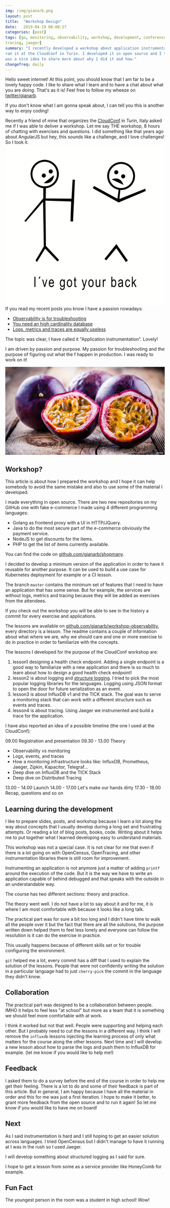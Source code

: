 ```yaml
---
img: /img/gianarb.png
layout: post
title:  "Workshop Design"
date:   2019-04-19 08:08:27
categories: [post]
tags: [go, monitoring, observability, workshop, development, conference,
tracing, jaeger]
summary: "I recently developed a workshop about application instrumentation. I
ran it at the CloudConf in Turin. I developed it in open source and I thought it
was a nice idea to share more about why I did it and how."
changefreq: daily
---
```


Hello sweet internet! At this point, you should know that I am far to be a
lovely happy code. I like to share what I learn and to have a chat about what
you are doing. That's as it is! Feel free to follow my wheeze on
[twitter/gianarb](https://twitter.com/gianarb).

If you don't know what I am gonna speak about, I can tell you this is another
way to enjoy coding!

Recently a friend of mine that organizes the [CloudConf](https://cloudconf.it)
in Turin, Italy asked me if I was able to deliver a workshop. Let me say THE
workshop, 8 hours of chatting with exercises and questions.
I did something like that years ago about AngularJS but hey, this sounds like a
challenge, and I love challenges! So I took it.
![](/img/got-your-back.jpg)
If you read my recent posts you know I have a passion nowadays:

* [Observability is for troubleshooting](/blog/go-observability-is-for-troubleshooting)
* [You need an high cardinality database](/blog/high-cardinality-database)
* [Logs, metrics and traces are equally useless](/blog/logs-metrics-traces-aggregation)

The topic was clear, I have called it "Application instrumentation". Lovely!

I am driven by passion and purpose. My passion for troubleshooting and the
purpose of figuring out what the f happen in production. I was ready to work on
it!

![](/img/passion-fruit.jpg)

## Workshop?

This article is about how I prepared the workshop and I hope it can help
somebody to avoid the same mistake and also to use some of the material I
developed.

I made everything in open source. There are two new repositories on my GitHub one with fake
e-commerce I made using 4 different programming languages:

* Golang as frontend proxy with a UI in HTTP/JQuery.
* Java to do the most secure part of the e-commerce obviously the payment
  service.
* NodeJS to get discounts for the items.
* PHP to get the list of items currently available.

You can find the code on
[github.com/gianarb/shopmany](https://github.com/gianarb/shopmany).

I decided to develop a minimum version of the application in order to have it
reusable for another purpose. It can be used to build a use case for Kubernetes
deployment for example or a CI lesson.

The branch `master` contains the minimum set of features that I need to have an
application that has some sense. But for example, the services are without logs,
metrics and tracing because they will be added as exercises from the attendees.

If you check out the workshop you will be able to see in the history a commit for
every exercise and applications.

The lessons are available on
[github.com/gianarb/workshop-observability](https://github.com/gianarb/workshop-observability),
every directory is a lesson. The readme contains a couple of information about
what where we are, why we should care and one or more exercise to do in practice
in order to familiarize with the concepts.

The lessons I developed for the purpose of the CloudConf workshop are:

1. lesson1 designing a health check endpoint. Adding a single endpoint is a good
   way to familiarize with a new application and there is so much to learn about
   how to design a good health check endpoint!
2. lesson2 is about logging and [structure
   logging](https://charity.wtf/2019/02/05/logs-vs-structured-events/). I tried
   to pick the most popular logging libraries for the languages. Logging using
   JSON format to open the door for future serialization as an event.
3. lesson3 is about InfluxDB v1 and the TICK stack. The goal was to serve a
   monitoring stack that can work with a different structure such as events and
   traces.
4. lesson4 is about tracing. Using Jaeger we instrumented and build a trace for
   the application.

I have also reported an idea of a possible timeline (the one I used at the
CloudConf):

09.00 Registration and presentation
09.30 - 13.00 Theory

* Observability vs monitoring
* Logs, events, and traces
* How a monitoring infrastructure looks like: InfluxDB, Prometheus, Jaeger,
  Zipkin, Kapacitor, Telegraf...
* Deep dive on InfluxDB and the TICK Stack
* Deep dive on Distributed Tracing

13.00 - 14.00 Launch
14.00 - 17.00 Let's make our hands dirty
17.30 - 18.00 Recap, questions and so on

## Learning during the development

I like to prepare slides, posts, and workshop because I learn a lot along the
way about concepts that I usually develop during a long set and frustrating
attempts. Or reading a lot of blog posts, books, code. Writing about it helps me
to put together what I learned developing easy to understand materials.

This workshop was not a special case. It is not clear for me that even if there
is a lot going on with OpenCensus, OpenTracing, and other instrumentation
libraries there is still room for improvement.

Instrumenting an application is not anymore just a matter of adding `printf`
around the execution of the code. But it is the way we have to write an
application capable of behind debugged and that speaks with the outside in an
understandable way.

The course has two different sections: theory and practice.

The theory went well. I do not have a lot to say about it and for me, it is where
I am most comfortable with because it looks like a long talk.

The practical part was for sure a bit too long and I didn't have time to walk
all the people over it but the fact that there are all the solutions, the
purpose written down helped them to feel less lonely and everyone can follow the
resolution is it can do the exercise in practice.

This usually happens because of different skills set or for trouble configuring
the environment.

`git` helped me a lot, every commit has a diff that I used to explain the
solution of the lessons. People that were not confidently writing the solution in a
particular language had to just `cherry-pick` the commit in the language they
didn't know.

## Collaboration

The practical part was designed to be a collaboration between people. IMHO it
helps to feel less "at school" but more as a team that it is something we should
feel more comfortable with at work.

I think it worked but not that well. People were supporting and helping each
other. But I probably need to cut the lessons in a different way. I think I will
remove the `influxdb` lessons injecting the learning process of only what
matters for the course along the other lessons.  Next time and I will develop a
new lesson about how to parse the logs and push them to InfluxDB for example.
(let me know if you would like to help me!)

## Feedback

I asked them to do a survey before the end of the course in order to help me
get their feeling. There is a lot to do and some of their feedback is part
of this article. But in general, I am happy because I have all the material in
order and this for me was just a first iteration. I hope to make it better, to
grant more feedback from the open source and to run it again! So let me know if
you would like to have me on board!

## Next

As I said instrumentation is hard and I still hoping to get an easier solution
across languages. I tried OpenCensus but I didn't manage to have it running at I
was in the rush so I used Jaeger.

I will develop something about structured logging as I said for sure.

I hope to get a lesson from some as a service provider like HoneyComb for
example.

## Fun Fact
The youngest person in the room was a student in high school! Wow!
